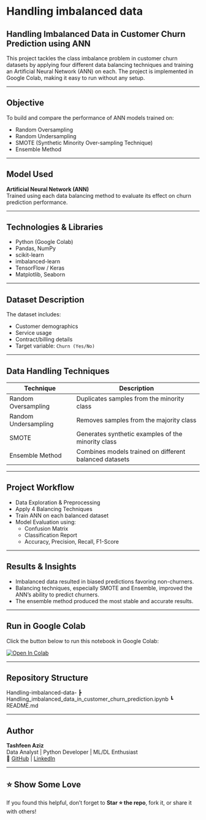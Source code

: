 # **Handling imbalanced data**

## Handling Imbalanced Data in Customer Churn Prediction using ANN

This project tackles the class imbalance problem in customer churn datasets by applying four different data balancing techniques and training an Artificial Neural Network (ANN) on each. The project is implemented in Google Colab, making it easy to run without any setup.

---

##  Objective

To build and compare the performance of ANN models trained on:

- Random Oversampling  
-  Random Undersampling  
- SMOTE (Synthetic Minority Over-sampling Technique)  
- Ensemble Method

---

##  Model Used

**Artificial Neural Network (ANN)**  
Trained using each data balancing method to evaluate its effect on churn prediction performance.

---

##  Technologies & Libraries

- Python (Google Colab)  
- Pandas, NumPy  
- scikit-learn  
- imbalanced-learn  
- TensorFlow / Keras  
- Matplotlib, Seaborn  

---

##  Dataset Description

The dataset includes:

-  Customer demographics  
-  Service usage  
-  Contract/billing details  
-  Target variable: `Churn (Yes/No)`

---

##  Data Handling Techniques

| Technique              | Description                                             |
|------------------------|---------------------------------------------------------|
| Random Oversampling    | Duplicates samples from the minority class              |
| Random Undersampling   | Removes samples from the majority class                 |
| SMOTE                  | Generates synthetic examples of the minority class      |
| Ensemble Method        | Combines models trained on different balanced datasets  |

---

##  Project Workflow

- Data Exploration & Preprocessing  
- Apply 4 Balancing Techniques  
- Train ANN on each balanced dataset  
- Model Evaluation using:  
  - Confusion Matrix  
  - Classification Report  
  - Accuracy, Precision, Recall, F1-Score  

---

##  Results & Insights

- Imbalanced data resulted in biased predictions favoring non-churners.  
- Balancing techniques, especially SMOTE and Ensemble, improved the ANN’s ability to predict churners.  
- The ensemble method produced the most stable and accurate results.

---

##  Run in Google Colab

Click the button below to run this notebook in Google Colab:

[![Open In Colab](https://colab.research.google.com/assets/colab-badge.svg)](https://colab.research.google.com/github/tashfeen786/Handling-imbalanced-data-/blob/main/Handling_imbalanced_data_in_customer_churn_prediction.ipynb)

---

##  Repository Structure

Handling-imbalanced-data-
┣  Handling_imbalanced_data_in_customer_churn_prediction.ipynb
┗  README.md


---

##  Author

**Tashfeen Aziz**  
Data Analyst | Python Developer | ML/DL Enthusiast  
🔗 [GitHub](https://github.com/tashfeen786) | [LinkedIn](https://www.linkedin.com/in/tashfeen-aziz-b51361292/)

---

## ⭐️ Show Some Love

If you found this helpful, don’t forget to **Star ⭐ the repo**, fork it, or share it with others!
